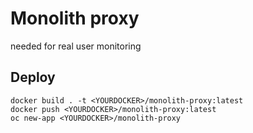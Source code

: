 # Monolith proxy

needed for real user monitoring

## Deploy

```
docker build . -t <YOURDOCKER>/monolith-proxy:latest
docker push <YOURDOCKER>/monolith-proxy:latest
oc new-app <YOURDOCKER>/monolith-proxy
```